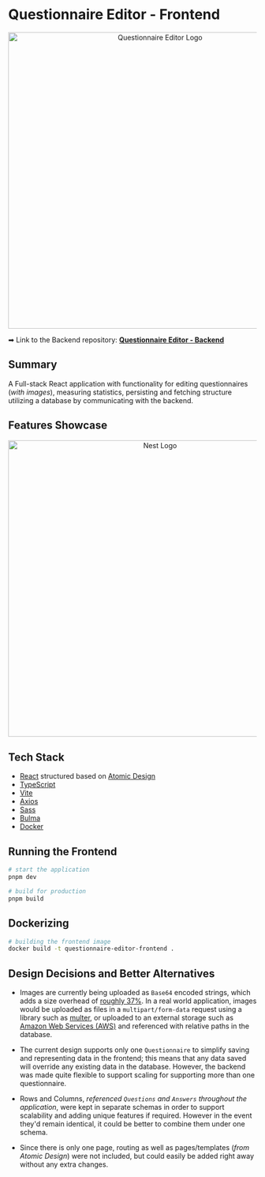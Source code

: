 # Questionnaire Editor - Frontend

<p align="center">
  <img src="https://user-images.githubusercontent.com/31348348/168585463-64802615-b4f3-47f2-b858-4757566d3bef.png" width="600" alt="Questionnaire Editor Logo" />
</p>

➡ Link to the Backend repository: **[Questionnaire Editor - Backend](https://github.com/alieldinayman/questionnaire-editor-backend)**

## Summary

A Full-stack React application with functionality for editing questionnaires (_with images_), measuring statistics, persisting and fetching structure utilizing a database by communicating with the backend.

## Features Showcase

<p align="center">
<img src="https://user-images.githubusercontent.com/31348348/168594349-48e2b56a-fc93-4b75-ac39-b8e02d12db1f.gif" width="600" alt="Nest Logo" />
</p>

## Tech Stack

-   [React](https://reactjs.org/) structured based on [Atomic Design](https://bradfrost.com/blog/post/atomic-web-design/)
-   [TypeScript](https://www.typescriptlang.org/)
-   [Vite](https://vitejs.dev/)
-   [Axios](https://axios-http.com/docs/intro)
-   [Sass](https://sass-lang.com/)
-   [Bulma](https://bulma.io/)
-   [Docker](https://www.docker.com/)

## Running the Frontend

```bash
# start the application
pnpm dev

# build for production
pnpm build
```

## Dockerizing

```bash
# building the frontend image
docker build -t questionnaire-editor-frontend .
```

## Design Decisions and Better Alternatives

-   Images are currently being uploaded as `Base64` encoded strings, which adds a size overhead of [roughly 37%](http://en.wikipedia.org/wiki/Base64). In a real world application, images would be uploaded as files in a `multipart/form-data` request using a library such as [multer](https://github.com/expressjs/multer), or uploaded to an external storage such as [Amazon Web Services (AWS)](https://aws.amazon.com/) and referenced with relative paths in the database.

-   The current design supports only one `Questionnaire` to simplify saving and representing data in the frontend; this means that any data saved will override any existing data in the database. However, the backend was made quite flexible to support scaling for supporting more than one questionnaire.

-   Rows and Columns, _referenced `Questions` and `Answers` throughout the application_, were kept in separate schemas in order to support scalability and adding unique features if required. However in the event they'd remain identical, it could be better to combine them under one schema.

-   Since there is only one page, routing as well as pages/templates (_from Atomic Design_) were not included, but could easily be added right away without any extra changes.
